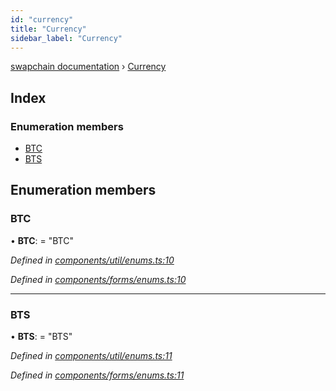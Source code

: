 ```yaml
---
id: "currency"
title: "Currency"
sidebar_label: "Currency"
---
```


[swapchain documentation](../globals.md) › [Currency](currency.md)

## Index

### Enumeration members

* [BTC](currency.md#btc)
* [BTS](currency.md#bts)

## Enumeration members

###  BTC

• **BTC**: = "BTC"

*Defined in [components/util/enums.ts:10](https://github.com/chronark/swapchain/blob/11f7027/src/components/util/enums.ts#L10)*

*Defined in [components/forms/enums.ts:10](https://github.com/chronark/swapchain/blob/11f7027/src/components/forms/enums.ts#L10)*

___

###  BTS

• **BTS**: = "BTS"

*Defined in [components/util/enums.ts:11](https://github.com/chronark/swapchain/blob/11f7027/src/components/util/enums.ts#L11)*

*Defined in [components/forms/enums.ts:11](https://github.com/chronark/swapchain/blob/11f7027/src/components/forms/enums.ts#L11)*
